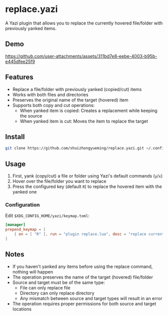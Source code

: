 # replace.yazi

A Yazi plugin that allows you to replace the currently hovered file/folder with previously yanked items.

## Demo

https://github.com/user-attachments/assets/311bd7e8-eebe-4003-b95b-e445dfee25f9

## Features

- Replace a file/folder with previously yanked (copied/cut) items
- Works with both files and directories
- Preserves the original name of the target (hovered) item
- Supports both copy and cut operations:
  - When yanked item is copied: Creates a replacement while keeping the source
  - When yanked item is cut: Moves the item to replace the target

## Install

```sh
git clone https://github.com/shuizhongyueming/replace.yazi.git ~/.config/yazi/plugins/replace.yazi
```

## Usage

1. First, yank (copy/cut) a file or folder using Yazi's default commands (`y`/`x`)
2. Hover over the file/folder you want to replace
3. Press the configured key (default `R`) to replace the hovered item with the yanked one

### Configuration

Edit `$XDG_CONFIG_HOME/yazi/keymap.toml`:

```toml
[manager]
prepend_keymap = [
    { on = [ "R" ], run = "plugin replace.lua", desc = "replace current hovered file with yanked file" },
]
```

## Notes

- If you haven't yanked any items before using the replace command, nothing will happen
- The operation preserves the name of the target (hovered) file/folder
- Source and target must be of the same type:
  - File can only replace file
  - Directory can only replace directory
  - Any mismatch between source and target types will result in an error
- The operation requires proper permissions for both source and target locations
